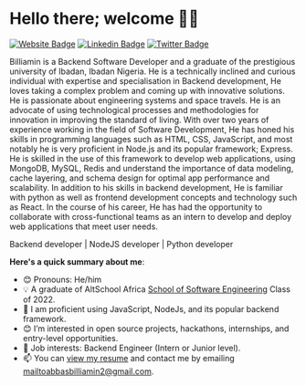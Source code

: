 # Hello there; welcome 👋🏾
[![Website Badge](https://img.shields.io/badge/-billiaminabbas.com-000000?style=for-the-badge&logo=Google-Chrome&logoColor=white&link=https://billiamin-abbas.netlify.app)](https://billiamin-abbas.netlify.app) [![Linkedin Badge](https://img.shields.io/badge/-abbasbilliamin-blue?style=for-the-badge&logo=Linkedin&logoColor=white&link=https://www.linkedin.com/in/abbasbilliamin)](https://www.linkedin.com/in/abbasbilliamin) [![Twitter Badge](https://img.shields.io/badge/-@sxzQuare-1ca0f1?style=for-the-badge&logo=twitter&logoColor=white&link=https://twitter.com/sxzQuare)](https://twitter.com/sxzQuare)

Billiamin is a Backend Software Developer and a graduate of the prestigious university of Ibadan, Ibadan Nigeria. He is a technically inclined and curious individual with expertise and specialisation in Backend development, He loves taking a complex problem and coming up with innovative solutions. He is passionate about engineering systems and space travels. He is an advocate of using technological processes and methodologies for innovation in improving the standard of living.
With over two years of experience working in the field of Software Development, He has honed his skills in programming languages such as HTML, CSS, JavaScript, and most notably he is very proficient in Node.js and its popular framework; Express.
He is skilled in the use of this framework to develop web applications, using MongoDB, MySQL, Redis and understand the importance of data modeling, cache layering, and schema design for optimal app performance and scalability.
In addition to his skills in backend development, He is familiar with python as well as frontend development concepts and technology such as React. 
In the course of his career, He has had the opportunity to collaborate with cross-functional teams as an intern to develop and deploy web applications that meet user needs.

Backend developer | NodeJS developer | Python developer

**Here's a quick summary about me**:

- 😊 Pronouns: He/him
- 💡  A graduate of AltSchool Africa [School of Software Engineering](https://altschoolafrica.com/schools/engineering) Class of 2022.
- 🌱 I am proficient using JavaScript, NodeJs, and its popular backend framework.
- 😊 I’m interested in open source projects, hackathons, internships, and entry-level opportunities.
- 💼 Job interests: Backend Engineer (Intern or Junior level).
- 📫 You can [view my resume](#) and contact me by emailing mailtoabbasbilliamin2@gmail.com.
